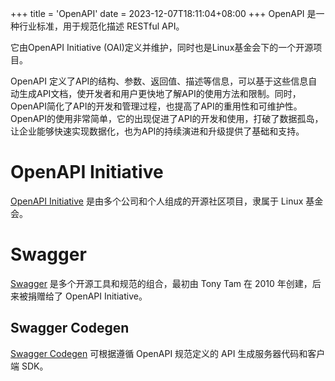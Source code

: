 +++
title = 'OpenAPI'
date = 2023-12-07T18:11:04+08:00
+++
OpenAPI 是一种行业标准，用于规范化描述 RESTful API。
<!--more-->

它由OpenAPI Initiative (OAI)定义并维护，同时也是Linux基金会下的一个开源项目。

OpenAPI 定义了API的结构、参数、返回值、描述等信息，可以基于这些信息自动生成API文档，使开发者和用户更快地了解API的使用方法和限制。同时，OpenAPI简化了API的开发和管理过程，也提高了API的重用性和可维护性。OpenAPI的使用非常简单，它的出现促进了API的开发和使用，打破了数据孤岛，让企业能够快速实现数据化，也为API的持续演进和升级提供了基础和支持。

# OpenAPI Initiative
[OpenAPI Initiative](https://www.openapis.org/) 是由多个公司和个人组成的开源社区项目，隶属于 Linux 基金会。

# Swagger
[Swagger](https://swagger.io/) 是多个开源工具和规范的组合，最初由 Tony Tam 在 2010 年创建，后来被捐赠给了 OpenAPI Initiative。
## Swagger Codegen
[Swagger Codegen](https://swagger.io/tools/swagger-codegen/) 可根据遵循 OpenAPI 规范定义的 API 生成服务器代码和客户端 SDK。
